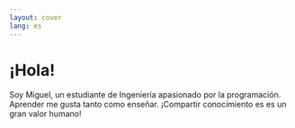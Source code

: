 ```yaml
---
layout: cover
lang: es
---
```

# ¡Hola!
   
Soy Miguel, un estudiante de Ingeniería apasionado por la programación. Aprender me gusta tanto como enseñar.
¡Compartir conocimiento es es un gran valor humano!
